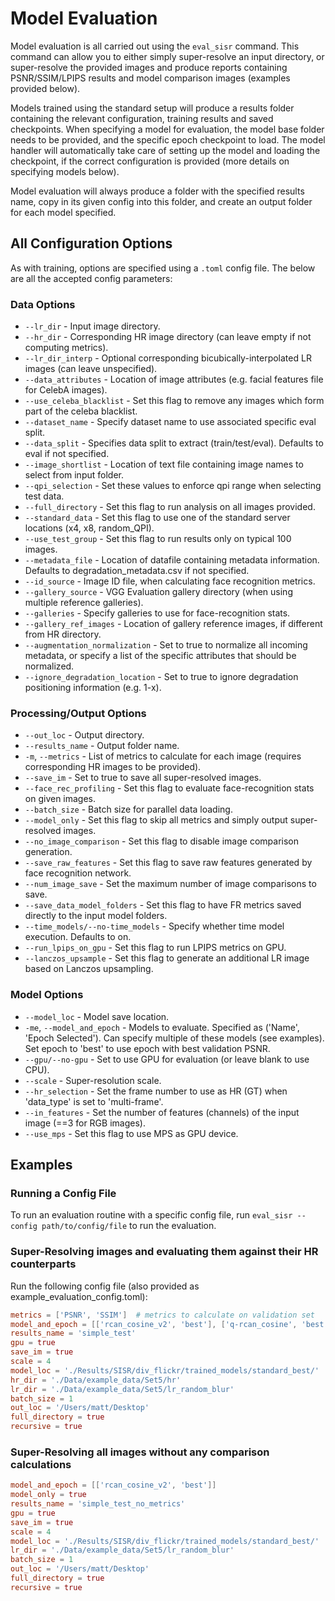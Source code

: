 Model Evaluation
================

Model evaluation is all carried out using the ```eval_sisr``` command.  This command can allow you to either simply super-resolve an input directory, or super-resolve the provided images and produce reports containing PSNR/SSIM/LPIPS results and model comparison images (examples provided below).

Models trained using the standard setup will produce a results folder containing the relevant configuration, training results and saved checkpoints.  When specifying a model for evaluation, the model base folder needs to be provided, and the specific epoch checkpoint to load.  The model handler will automatically take care of setting up the model and loading the checkpoint, if the correct configuration is provided (more details on specifying models below).

Model evaluation will always produce a folder with the specified results name, copy in its given config into this folder, and create an output folder for each model specified.
## All Configuration Options
As with training, options are specified using a ```.toml``` config file.  The below are all the accepted config parameters:

### Data Options
- ```--lr_dir``` - Input image directory.
- ```--hr_dir``` - Corresponding HR image directory (can leave empty if not computing metrics).
- ```--lr_dir_interp``` - Optional corresponding bicubically-interpolated LR images (can leave unspecified).
- ```--data_attributes``` - Location of image attributes (e.g. facial features file for CelebA images).
- ```--use_celeba_blacklist``` - Set this flag to remove any images which form part of the celeba blacklist.
- ```--dataset_name``` - Specify dataset name to use associated specific eval split.
- ```--data_split``` - Specifies data split to extract (train/test/eval).  Defaults to eval if not specified.
- ```--image_shortlist``` - Location of text file containing image names to select from input folder.
- ```--qpi_selection``` - Set these values to enforce qpi range when selecting test data.
- ```--full_directory``` - Set this flag to run analysis on all images provided.
- ```--standard_data``` - Set this flag to use one of the standard server locations (x4, x8, random_QPI).
- ```--use_test_group``` - Set this flag to run results only on typical 100 images.
- ```--metadata_file``` - Location of datafile containing metadata information. Defaults to degradation_metadata.csv if not specified.
- ```--id_source``` - Image ID file, when calculating face recognition metrics.
- ```--gallery_source``` - VGG Evaluation gallery directory (when using multiple reference galleries).
- ```--galleries``` - Specify galleries to use for face-recognition stats.
- ```--gallery_ref_images``` - Location of gallery reference images, if different from HR directory.
- ```--augmentation_normalization``` - Set to true to normalize all incoming metadata, or specify a list of the specific attributes that should be normalized.
- ```--ignore_degradation_location``` - Set to true to ignore degradation positioning information (e.g. 1-x).
### Processing/Output Options
- ```--out_loc``` - Output directory.
- ```--results_name``` - Output folder name.
- ```-m```, ```--metrics``` - List of metrics to calculate for each image (requires corresponding HR images to be provided).
- ```--save_im``` - Set to true to save all super-resolved images.
- ```--face_rec_profiling``` - Set this flag to evaluate face-recognition stats on given images.
- ```--batch_size``` - Batch size for parallel data loading.
- ```--model_only``` - Set this flag to skip all metrics and simply output super-resolved images.
- ```--no_image_comparison``` - Set this flag to disable image comparison generation.
- ```--save_raw_features``` - Set this flag to save raw features generated by face recognition network.
- ```--num_image_save``` - Set the maximum number of image comparisons to save.
- ```--save_data_model_folders``` - Set this flag to have FR metrics saved directly to the input model folders.
- ```--time_models/--no-time_models``` - Specify whether time model execution.  Defaults to on.
- ```--run_lpips_on_gpu``` - Set this flag to run LPIPS metrics on GPU.
- ```--lanczos_upsample``` - Set this flag to generate an additional LR image based on Lanczos upsampling.

### Model Options
- ```--model_loc``` - Model save location.
- ```-me```, ```--model_and_epoch``` - Models to evaluate.  Specified as ('Name', 'Epoch Selected').  Can specify multiple of these models (see examples).  Set epoch to 'best' to use epoch with best validation PSNR.
- ```--gpu/--no-gpu``` - Set to use GPU for evaluation (or leave blank to use CPU).
- ```--scale``` - Super-resolution scale.
- ```--hr_selection``` - Set the frame number to use as HR (GT) when 'data_type' is set to 'multi-frame'.
- ```--in_features``` - Set the number of features (channels) of the input image (==3 for RGB images).
- ```--use_mps``` - Set this flag to use MPS as GPU device.
## Examples
### Running a Config File
To run an evaluation routine with a specific config file, run ```eval_sisr --config path/to/config/file``` to run the evaluation.
### Super-Resolving images and evaluating them against their HR counterparts
Run the following config file (also provided as example_evaluation_config.toml):
```toml
metrics = ['PSNR', 'SSIM']  # metrics to calculate on validation set
model_and_epoch = [['rcan_cosine_v2', 'best'], ['q-rcan_cosine', 'best']]
results_name = 'simple_test'
gpu = true
save_im = true
scale = 4
model_loc = './Results/SISR/div_flickr/trained_models/standard_best/'
hr_dir = './Data/example_data/Set5/hr'
lr_dir = './Data/example_data/Set5/lr_random_blur'
batch_size = 1
out_loc = '/Users/matt/Desktop'
full_directory = true
recursive = true
```
### Super-Resolving all images without any comparison calculations
```toml
model_and_epoch = [['rcan_cosine_v2', 'best']]
model_only = true
results_name = 'simple_test_no_metrics'
gpu = true
save_im = true
scale = 4
model_loc = './Results/SISR/div_flickr/trained_models/standard_best/'
lr_dir = './Data/example_data/Set5/lr_random_blur'
batch_size = 1
out_loc = '/Users/matt/Desktop'
full_directory = true
recursive = true
```
